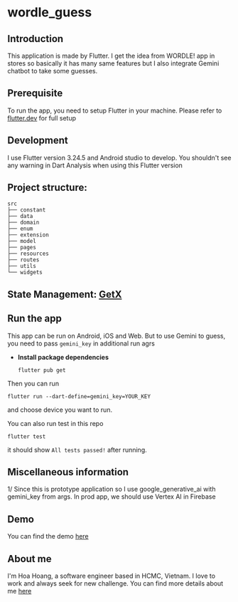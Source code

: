 # wordle_guess

## Introduction

This application is made by Flutter. I get the idea from WORDLE! app in stores so basically it has 
many same features but I also integrate Gemini chatbot to take some guesses.

## Prerequisite

To run the app, you need to setup Flutter in your machine. Please refer to [flutter.dev](https://docs.flutter.dev/get-started/install) for full setup

## Development

I use Flutter version 3.24.5 and Android studio to develop. You shouldn't see any warning in Dart Analysis when using this Flutter version

## Project structure:

```
src
├── constant
├── data
├── domain
├── enum
├── extension
├── model
├── pages
├── resources
├── routes
├── utils
└── widgets
```

## State Management: [GetX](https://pub.dev/packages/get)

## Run the app

This app can be run on Android, iOS and Web. But to use Gemini to guess, 
you need to pass `gemini_key` in additional run agrs

- **Install package dependencies**

  ```shell
  flutter pub get
  ```

Then you can run

  ```shell
  flutter run --dart-define=gemini_key=YOUR_KEY
  ```

and choose device you want to run.

You can also run test in this repo

  ```shell
  flutter test
  ```

it should show `All tests passed!` after running.

## Miscellaneous information

1/ Since this is prototype application so I use google_generative_ai with gemini_key from args. 
In prod app, we should use Vertex AI in Firebase

## Demo

You can find the demo [here](https://drive.google.com/file/d/1dqDU8UevJiPzIfxYcXlwjF9o6EA_B4rK/view?usp=sharing)

## About me

I'm Hoa Hoang, a software engineer based in HCMC, Vietnam. I love to work and always seek for new challenge.
You can find more details about me [here](https://flutter-portfolio-e116e.web.app/)
